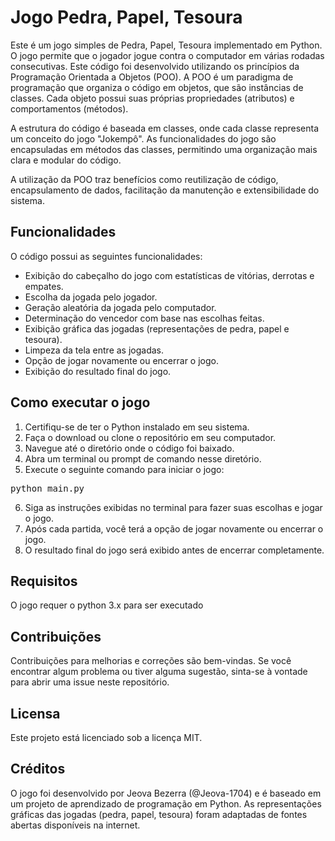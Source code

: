 # Jogo Pedra, Papel, Tesoura
Este é um jogo simples de Pedra, Papel, Tesoura implementado em Python. O jogo permite que o jogador jogue contra o computador em várias rodadas consecutivas. Este código foi desenvolvido utilizando os princípios da Programação Orientada a Objetos (POO). A POO é um paradigma de programação que organiza o código em objetos, que são instâncias de classes. Cada objeto possui suas próprias propriedades (atributos) e comportamentos (métodos).

A estrutura do código é baseada em classes, onde cada classe representa um conceito do jogo "Jokempô". As funcionalidades do jogo são encapsuladas em métodos das classes, permitindo uma organização mais clara e modular do código.

A utilização da POO traz benefícios como reutilização de código, encapsulamento de dados, facilitação da manutenção e extensibilidade do sistema.

## Funcionalidades
O código possui as seguintes funcionalidades:
- Exibição do cabeçalho do jogo com estatísticas de vitórias, derrotas e empates.
- Escolha da jogada pelo jogador.
- Geração aleatória da jogada pelo computador.
- Determinação do vencedor com base nas escolhas feitas.
- Exibição gráfica das jogadas (representações de pedra, papel e tesoura).
- Limpeza da tela entre as jogadas.
- Opção de jogar novamente ou encerrar o jogo.
- Exibição do resultado final do jogo.

## Como executar o jogo
1. Certifiqu-se de ter o Python instalado em seu sistema.
2. Faça o download ou clone o repositório em seu computador.
3. Navegue até o diretório onde o código foi baixado.
4. Abra um terminal ou prompt de comando nesse diretório.
5. Execute o seguinte comando para iniciar o jogo:
<pre>python main.py</pre> 
6. Siga as instruções exibidas no terminal para fazer suas escolhas e jogar o jogo.
7. Após cada partida, você terá a opção de jogar novamente ou encerrar o jogo.
8. O resultado final do jogo será exibido antes de encerrar completamente.

## Requisitos 
O jogo requer o python 3.x para ser executado 

## Contribuições 
Contribuições para melhorias e correções são bem-vindas. Se você encontrar algum problema ou tiver alguma sugestão, sinta-se à vontade para abrir uma issue neste repositório.

## Licensa 
Este projeto está licenciado sob a licença MIT.

## Créditos
O jogo foi desenvolvido por Jeova Bezerra (@Jeova-1704) e é baseado em um projeto de aprendizado de programação em Python. As representações gráficas das jogadas (pedra, papel, tesoura) foram adaptadas de fontes abertas disponíveis na internet.


